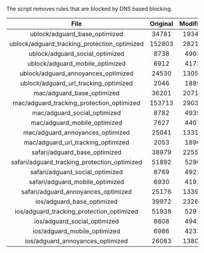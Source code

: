 The script removes rules that are blocked by DNS based blocking.


| File | Original | Modified |
|:----:|:-----:|:-----:|
| ublock/adguard_base_optimized | 34781 | 19346 |
| ublock/adguard_tracking_protection_optimized | 152803 | 28216 |
| ublock/adguard_social_optimized | 8738 | 4903 |
| ublock/adguard_mobile_optimized | 6912 | 4172 |
| ublock/adguard_annoyances_optimized | 24530 | 13053 |
| ublock/adguard_url_tracking_optimized | 2046 | 1889 |
| mac/adguard_base_optimized | 36201 | 20716 |
| mac/adguard_tracking_protection_optimized | 153713 | 29036 |
| mac/adguard_social_optimized | 8782 | 4939 |
| mac/adguard_mobile_optimized | 7627 | 4407 |
| mac/adguard_annoyances_optimized | 25041 | 13316 |
| mac/adguard_url_tracking_optimized | 2053 | 1896 |
| safari/adguard_base_optimized | 38979 | 22550 |
| safari/adguard_tracking_protection_optimized | 51892 | 5290 |
| safari/adguard_social_optimized | 8769 | 4921 |
| safari/adguard_mobile_optimized | 6930 | 4191 |
| safari/adguard_annoyances_optimized | 25176 | 13392 |
| ios/adguard_base_optimized | 39972 | 23266 |
| ios/adguard_tracking_protection_optimized | 51938 | 5297 |
| ios/adguard_social_optimized | 8808 | 4941 |
| ios/adguard_mobile_optimized | 6986 | 4233 |
| ios/adguard_annoyances_optimized | 26083 | 13809 |